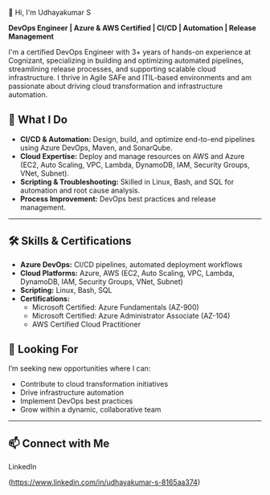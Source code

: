 👋 Hi, I'm Udhayakumar S

**DevOps Engineer | Azure & AWS Certified | CI/CD | Automation | Release Management**

I'm a certified DevOps Engineer with 3+ years of hands-on experience at Cognizant, specializing in building and optimizing automated pipelines, streamlining release processes, and supporting scalable cloud infrastructure. I thrive in Agile SAFe and ITIL-based environments and am passionate about driving cloud transformation and infrastructure automation.

## 🚀 What I Do

- **CI/CD & Automation:** Design, build, and optimize end-to-end pipelines using Azure DevOps, Maven, and SonarQube.
- **Cloud Expertise:** Deploy and manage resources on AWS and Azure (EC2, Auto Scaling, VPC, Lambda, DynamoDB, IAM, Security Groups, VNet, Subnet).
- **Scripting & Troubleshooting:** Skilled in Linux, Bash, and SQL for automation and root cause analysis.
- **Process Improvement:** DevOps best practices and release management.

---

## 🛠️ Skills & Certifications

- **Azure DevOps:** CI/CD pipelines, automated deployment workflows
- **Cloud Platforms:** Azure, AWS (EC2, Auto Scaling, VPC, Lambda, DynamoDB, IAM, Security Groups, VNet, Subnet)
- **Scripting:** Linux, Bash, SQL
- **Certifications:**  
  - Microsoft Certified: Azure Fundamentals (AZ-900)  
  - Microsoft Certified: Azure Administrator Associate (AZ-104)  
  - AWS Certified Cloud Practitioner

## 🌟 Looking For

I’m seeking new opportunities where I can:
- Contribute to cloud transformation initiatives
- Drive infrastructure automation
- Implement DevOps best practices
- Grow within a dynamic, collaborative team

---

## 📫 Connect with Me

LinkedIn

(https://www.linkedin.com/in/udhayakumar-s-8165aa374)
